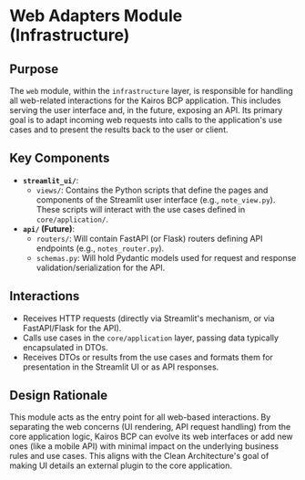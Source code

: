 # Web Adapters Module (Infrastructure)

## Purpose

The `web` module, within the `infrastructure` layer, is responsible for handling all web-related interactions for the Kairos BCP application. This includes serving the user interface and, in the future, exposing an API. Its primary goal is to adapt incoming web requests into calls to the application's use cases and to present the results back to the user or client.

## Key Components

* **`streamlit_ui/`**:
    * `views/`: Contains the Python scripts that define the pages and components of the Streamlit user interface (e.g., `note_view.py`). These scripts will interact with the use cases defined in `core/application/`.
* **`api/` (Future)**:
    * `routers/`: Will contain FastAPI (or Flask) routers defining API endpoints (e.g., `notes_router.py`).
    * `schemas.py`: Will hold Pydantic models used for request and response validation/serialization for the API.

## Interactions

* Receives HTTP requests (directly via Streamlit's mechanism, or via FastAPI/Flask for the API).
* Calls use cases in the `core/application` layer, passing data typically encapsulated in DTOs.
* Receives DTOs or results from the use cases and formats them for presentation in the Streamlit UI or as API responses.

## Design Rationale

This module acts as the entry point for all web-based interactions. By separating the web concerns (UI rendering, API request handling) from the core application logic, Kairos BCP can evolve its web interfaces or add new ones (like a mobile API) with minimal impact on the underlying business rules and use cases. This aligns with the Clean Architecture's goal of making UI details an external plugin to the core application.